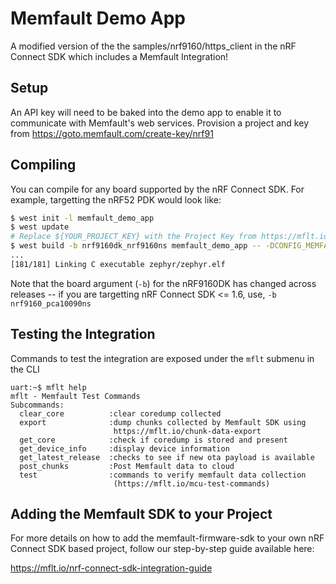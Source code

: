 # Memfault Demo App

A modified version of the the samples/nrf9160/https_client in the nRF Connect
SDK which includes a Memfault Integration!

## Setup

An API key will need to be baked into the demo app to enable it to communicate
with Memfault's web services. Provision a project and key from
https://goto.memfault.com/create-key/nrf91

## Compiling

You can compile for any board supported by the nRF Connect SDK. For example,
targetting the nRF52 PDK would look like:

```bash
$ west init -l memfault_demo_app
$ west update
# Replace ${YOUR_PROJECT_KEY} with the Project Key from https://mflt.io/project-key
$ west build -b nrf9160dk_nrf9160ns memfault_demo_app -- -DCONFIG_MEMFAULT_NCS_PROJECT_KEY=\"${YOUR_PROJECT_KEY}\"
...
[181/181] Linking C executable zephyr/zephyr.elf
```

Note that the board argument (`-b`) for the nRF9160DK has changed across releases -- if you are targetting nRF Connect SDK <= 1.6, use, `-b nrf9160_pca10090ns`

## Testing the Integration

Commands to test the integration are exposed under the `mflt` submenu in the CLI

```
uart:~$ mflt help
mflt - Memfault Test Commands
Subcommands:
  clear_core          :clear coredump collected
  export              :dump chunks collected by Memfault SDK using
                       https://mflt.io/chunk-data-export
  get_core            :check if coredump is stored and present
  get_device_info     :display device information
  get_latest_release  :checks to see if new ota payload is available
  post_chunks         :Post Memfault data to cloud
  test                :commands to verify memfault data collection
                       (https://mflt.io/mcu-test-commands)
```

## Adding the Memfault SDK to your Project

For more details on how to add the memfault-firmware-sdk to your own nRF Connect
SDK based project, follow our step-by-step guide available here:

https://mflt.io/nrf-connect-sdk-integration-guide
